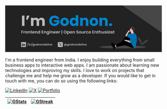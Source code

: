 ![Profile Banner](./github-banner.jpg)

I'm a frontend engineer from India. I enjoy building everything from small business apps to interactive web apps. I am passionate about learning new technologies and improving my skills. I love to work on projects that challenge me and help me grow as a developer. If you would like to get in touch with me, you can do so using the following links:

[![LinkedIn](https://img.shields.io/badge/LinkedIn-GodnonDsilva-informational?style=for-the-badge&logoColor=eeeeee)](https://www.linkedin.com/in/godnon-dsilva)
[![X](https://img.shields.io/badge/X-GodnonDsilva-informational?style=for-the-badge&logoColor=eeeeee)](https://x.com/godnondsilva)
[![Portfolio](https://img.shields.io/badge/Portfolio-godnondsilva.vercel.app-informational?style=for-the-badge&logoColor=eeeeee)](https://godnondsilva.vercel.app)

| [![GStats](https://github-readme-stats.vercel.app/api?username=godnondsilva&count_private=true&show_icons=true&theme=github_dark&bg_color=222222)](https://github.com/godnondsilva) | [![GStreak](https://github-readme-streak-stats.herokuapp.com/?user=godnondsilva&theme=github-dark-blue&background=222222)](https://github.com/godnondsilva) |
| ----------------------------------------------------------------------------------------------------------------------------------------------------------------------------------- | ----------------------------------------------------------------------------------------------------------------------------------------------------------- |
